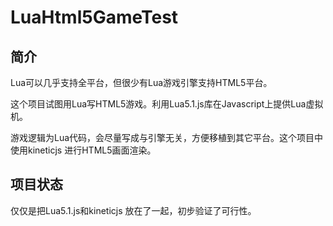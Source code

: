 # LuaHtml5GameTest #

## 简介 ##

Lua可以几乎支持全平台，但很少有Lua游戏引擎支持HTML5平台。

这个项目试图用Lua写HTML5游戏。利用Lua5.1.js库在Javascript上提供Lua虚拟机。

游戏逻辑为Lua代码，会尽量写成与引擎无关，方便移植到其它平台。这个项目中使用kineticjs 进行HTML5画面渲染。

## 项目状态 ##

仅仅是把Lua5.1.js和kineticjs 放在了一起，初步验证了可行性。